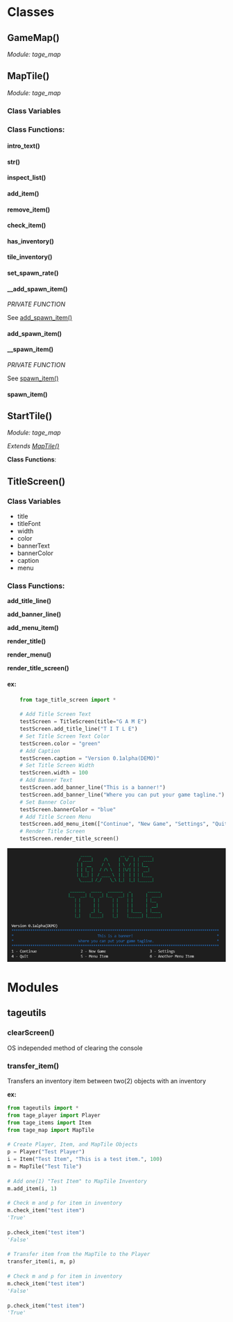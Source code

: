 # Classes

## GameMap()
*Module: tage_map*

## MapTile()
*Module: tage_map*

### Class Variables

### Class Functions:
#### intro_text()

#### __str__()

#### inspect_list()

#### add_item()

#### remove_item()

#### check_item()

#### has_inventory()

#### tile_inventory()

#### set_spawn_rate()

#### __add_spawn_item()
*PRIVATE FUNCTION*

See [add_spawn_item()](#add_spawn_item)

#### add_spawn_item()

#### __spawn_item()
*PRIVATE FUNCTION*

See [spawn_item()](#spawn_item)

#### spawn_item()
## StartTile()
*Module: tage_map*

*Extends [MapTile()](#maptile)*

**Class Functions**:

## TitleScreen()

### Class Variables
* title
* titleFont
* width
* color
* bannerText
* bannerColor
* caption
* menu

### Class Functions:
**add_title_line()**

**add_banner_line()**

**add_menu_item()**

**render_title()**

**render_menu()**

**render_title_screen()**

#### ex:
```python
    from tage_title_screen import *

    # Add Title Screen Text
    testScreen = TitleScreen(title="G A M E")
    testScreen.add_title_line("T I T L E")
    # Set Title Screen Text Color
    testScreen.color = "green"
    # Add Caption
    testScreen.caption = "Version 0.1alpha(DEMO)"
    # Set Title Screen Width
    testScreen.width = 100
    # Add Banner Text
    testScreen.add_banner_line("This is a banner!")
    testScreen.add_banner_line("Where you can put your game tagline.")
    # Set Banner Color
    testScreen.bannerColor = "blue"
    # Add Title Screen Menu
    testScreen.add_menu_item(["Continue", "New Game", "Settings", "Quit", "Menu Item", "Another Menu Item"])
    # Render Title Screen
    testScreen.render_title_screen()
```
![title_screen](images/title_screen.png)
# Modules

## tageutils
### clearScreen()
OS independed method of clearing the console

### transfer_item()
Transfers an inventory item between two(2) objects with an inventory

**ex:**
```python
from tageutils import *
from tage_player import Player
from tage_items import Item
from tage_map import MapTile

# Create Player, Item, and MapTile Objects
p = Player("Test Player")
i = Item("Test Item", "This is a test item.", 100)
m = MapTile("Test Tile")

# Add one(1) "Test Item" to MapTile Inventory
m.add_item(i, 1)

# Check m and p for item in inventory
m.check_item("test item")
'True'

p.check_item("test item")
'False'

# Transfer item from the MapTile to the Player
transfer_item(i, m, p)

# Check m and p for item in inventory
m.check_item("test item")
'False'

p.check_item("test item")
'True'
```